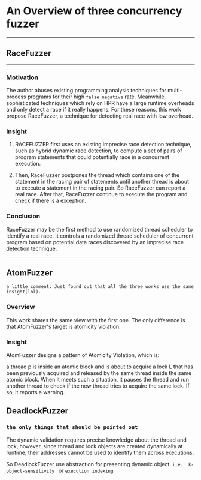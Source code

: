 # An Overview of three concurrency fuzzer

---

## RaceFuzzer

---

### Motivation

The author abuses existing programming analysis techniques for multi-process programs for their high `false negative` rate. 
Meanwhile, sophisticated techniques which rely on HPR have a large runtime overheads and only detect a race if it really happens.
For these reasons, this work propose RaceFuzzer, a technique for detecting real race with low overhead.

### Insight

1. RACEFUZZER first uses an existing imprecise race detection technique, such as hybrid dynamic race detection, to compute a set of pairs of program statements that could potentially race in a concurrent execution.

2. Then, RaceFuzzer postpones the thread which contains one of the statement in the racing pair of statements until another thread is about to execute a statement in the racing pair. So RaceFuzzer can report a real race. After that, RaceFuzzer continue to execute the program and check if there is a exception.

### Conclusion 

RaceFuzzer may be the first method to use randomized thread scheduler to identify a real race. It controls a randomized thread scheduler of concurrent program based on potential data races discovered by an imprecise race detection technique.

---

## AtomFuzzer

    a little comment: Just found out that all the three works use the same insight(lol).

### Overview

This work shares the same view with the first one. The only difference is that AtomFuzzer's target is atomicity violation.

### Insight

AtomFuzzer designs a pattern of Atomicity Violation, which is:

a thread p is inside an atomic block and is about to acquire a lock L that has been previously acquired and released by the same thread inside the same
atomic block. When it meets such a situation, it pauses the thread and run another thread to check if the new thread tries to acquire the same lock. If so, it reports a warning.

## DeadlockFuzzer

### `the only things that should be pointed out`

The dynamic validation requires precise knowledge about the thread and lock, however, since thread and lock objects are created dynamically at runtime, their addresses cannot be used to identify them across executions.

So DeadlockFuzzer use abstraction for presenting dynamic object. `i.e.  k-object-sensitivity ` or `execution indexing`

